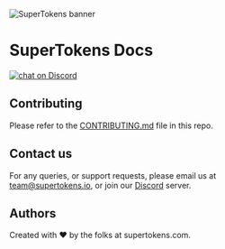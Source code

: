 ![SuperTokens banner](https://raw.githubusercontent.com/supertokens/supertokens-logo/master/images/Artboard%20%E2%80%93%2027%402x.png)

# SuperTokens Docs

<a href="https://supertokens.com/discord">
<img src="https://img.shields.io/discord/603466164219281420.svg?logo=discord"
    alt="chat on Discord"></a>
    
## Contributing

Please refer to the [CONTRIBUTING.md](https://github.com/supertokens/docs/blob/master/CONTRIBUTING.md) file in this repo.

## Contact us

For any queries, or support requests, please email us at team@supertokens.io, or join our [Discord](supertokens.com/discord) server.

## Authors

Created with :heart: by the folks at supertokens.com.
